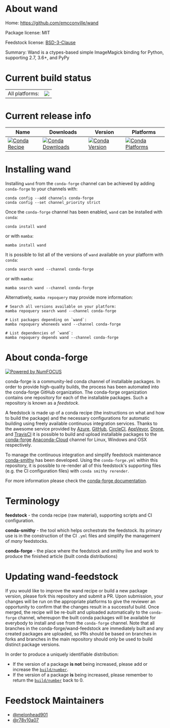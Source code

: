 About wand
==========

Home: https://github.com/emcconville/wand

Package license: MIT

Feedstock license: [BSD-3-Clause](https://github.com/conda-forge/wand-feedstock/blob/main/LICENSE.txt)

Summary: Wand is a ctypes-based simple ImageMagick binding for Python, supporting 2.7, 3.6+, and PyPy

Current build status
====================


<table><tr><td>All platforms:</td>
    <td>
      <a href="https://dev.azure.com/conda-forge/feedstock-builds/_build/latest?definitionId=7561&branchName=main">
        <img src="https://dev.azure.com/conda-forge/feedstock-builds/_apis/build/status/wand-feedstock?branchName=main">
      </a>
    </td>
  </tr>
</table>

Current release info
====================

| Name | Downloads | Version | Platforms |
| --- | --- | --- | --- |
| [![Conda Recipe](https://img.shields.io/badge/recipe-wand-green.svg)](https://anaconda.org/conda-forge/wand) | [![Conda Downloads](https://img.shields.io/conda/dn/conda-forge/wand.svg)](https://anaconda.org/conda-forge/wand) | [![Conda Version](https://img.shields.io/conda/vn/conda-forge/wand.svg)](https://anaconda.org/conda-forge/wand) | [![Conda Platforms](https://img.shields.io/conda/pn/conda-forge/wand.svg)](https://anaconda.org/conda-forge/wand) |

Installing wand
===============

Installing `wand` from the `conda-forge` channel can be achieved by adding `conda-forge` to your channels with:

```
conda config --add channels conda-forge
conda config --set channel_priority strict
```

Once the `conda-forge` channel has been enabled, `wand` can be installed with `conda`:

```
conda install wand
```

or with `mamba`:

```
mamba install wand
```

It is possible to list all of the versions of `wand` available on your platform with `conda`:

```
conda search wand --channel conda-forge
```

or with `mamba`:

```
mamba search wand --channel conda-forge
```

Alternatively, `mamba repoquery` may provide more information:

```
# Search all versions available on your platform:
mamba repoquery search wand --channel conda-forge

# List packages depending on `wand`:
mamba repoquery whoneeds wand --channel conda-forge

# List dependencies of `wand`:
mamba repoquery depends wand --channel conda-forge
```


About conda-forge
=================

[![Powered by
NumFOCUS](https://img.shields.io/badge/powered%20by-NumFOCUS-orange.svg?style=flat&colorA=E1523D&colorB=007D8A)](https://numfocus.org)

conda-forge is a community-led conda channel of installable packages.
In order to provide high-quality builds, the process has been automated into the
conda-forge GitHub organization. The conda-forge organization contains one repository
for each of the installable packages. Such a repository is known as a *feedstock*.

A feedstock is made up of a conda recipe (the instructions on what and how to build
the package) and the necessary configurations for automatic building using freely
available continuous integration services. Thanks to the awesome service provided by
[Azure](https://azure.microsoft.com/en-us/services/devops/), [GitHub](https://github.com/),
[CircleCI](https://circleci.com/), [AppVeyor](https://www.appveyor.com/),
[Drone](https://cloud.drone.io/welcome), and [TravisCI](https://travis-ci.com/)
it is possible to build and upload installable packages to the
[conda-forge](https://anaconda.org/conda-forge) [Anaconda-Cloud](https://anaconda.org/)
channel for Linux, Windows and OSX respectively.

To manage the continuous integration and simplify feedstock maintenance
[conda-smithy](https://github.com/conda-forge/conda-smithy) has been developed.
Using the ``conda-forge.yml`` within this repository, it is possible to re-render all of
this feedstock's supporting files (e.g. the CI configuration files) with ``conda smithy rerender``.

For more information please check the [conda-forge documentation](https://conda-forge.org/docs/).

Terminology
===========

**feedstock** - the conda recipe (raw material), supporting scripts and CI configuration.

**conda-smithy** - the tool which helps orchestrate the feedstock.
                   Its primary use is in the construction of the CI ``.yml`` files
                   and simplify the management of *many* feedstocks.

**conda-forge** - the place where the feedstock and smithy live and work to
                  produce the finished article (built conda distributions)


Updating wand-feedstock
=======================

If you would like to improve the wand recipe or build a new
package version, please fork this repository and submit a PR. Upon submission,
your changes will be run on the appropriate platforms to give the reviewer an
opportunity to confirm that the changes result in a successful build. Once
merged, the recipe will be re-built and uploaded automatically to the
`conda-forge` channel, whereupon the built conda packages will be available for
everybody to install and use from the `conda-forge` channel.
Note that all branches in the conda-forge/wand-feedstock are
immediately built and any created packages are uploaded, so PRs should be based
on branches in forks and branches in the main repository should only be used to
build distinct package versions.

In order to produce a uniquely identifiable distribution:
 * If the version of a package **is not** being increased, please add or increase
   the [``build/number``](https://docs.conda.io/projects/conda-build/en/latest/resources/define-metadata.html#build-number-and-string).
 * If the version of a package **is** being increased, please remember to return
   the [``build/number``](https://docs.conda.io/projects/conda-build/en/latest/resources/define-metadata.html#build-number-and-string)
   back to 0.

Feedstock Maintainers
=====================

* [@melonhead901](https://github.com/melonhead901/)
* [@r78v10a07](https://github.com/r78v10a07/)

